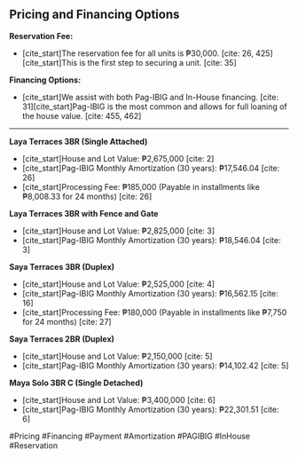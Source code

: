 ## Pricing and Financing Options

**Reservation Fee:**

- [cite_start]The reservation fee for all units is ₱30,000. [cite: 26, 425][cite_start]This is the first step to securing a unit. [cite: 35]

**Financing Options:**

- [cite_start]We assist with both Pag-IBIG and In-House financing. [cite: 31][cite_start]Pag-IBIG is the most common and allows for full loaning of the house value. [cite: 455, 462]

---

**Laya Terraces 3BR (Single Attached)**

- [cite_start]House and Lot Value: ₱2,675,000 [cite: 2]
- [cite_start]Pag-IBIG Monthly Amortization (30 years): ₱17,546.04 [cite: 26]
- [cite_start]Processing Fee: ₱185,000 (Payable in installments like ₱8,008.33 for 24 months) [cite: 26]

**Laya Terraces 3BR with Fence and Gate**

- [cite_start]House and Lot Value: ₱2,825,000 [cite: 3]
- [cite_start]Pag-IBIG Monthly Amortization (30 years): ₱18,546.04 [cite: 3]

**Saya Terraces 3BR (Duplex)**

- [cite_start]House and Lot Value: ₱2,525,000 [cite: 4]
- [cite_start]Pag-IBIG Monthly Amortization (30 years): ₱16,562.15 [cite: 16]
- [cite_start]Processing Fee: ₱180,000 (Payable in installments like ₱7,750 for 24 months) [cite: 27]

**Saya Terraces 2BR (Duplex)**

- [cite_start]House and Lot Value: ₱2,150,000 [cite: 5]
- [cite_start]Pag-IBIG Monthly Amortization (30 years): ₱14,102.42 [cite: 5]

**Maya Solo 3BR C (Single Detached)**

- [cite_start]House and Lot Value: ₱3,400,000 [cite: 6]
- [cite_start]Pag-IBIG Monthly Amortization (30 years): ₱22,301.51 [cite: 6]

#Pricing #Financing #Payment #Amortization #PAGIBIG #InHouse #Reservation
